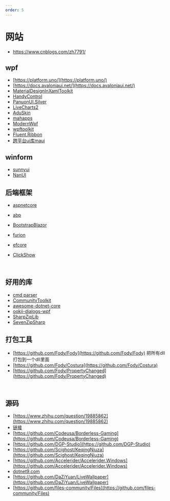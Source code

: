 ```yaml
---
order: 5
---
```

# 网站

- <https://www.cnblogs.com/zh7791/>

## wpf

- [https://platform.uno/](https://platform.uno/)
- [https://docs.avaloniaui.net/](https://docs.avaloniaui.net/)
- [MaterialDesignInXamlToolkit](https://github.com/MaterialDesignInXAML/-MaterialDesignInXamlToolkit)
- [HandyControl](https://handyorg.gitee.io/handycontrol/)
- [PanuonUI.Silver](https://github.com/Mochengvia/PanuonUI.Silver)
- [LiveCharts2](https://github.com/beto-rodriguez/LiveCharts2)
- [AduSkin](https://github.com/aduskin/AduSkin)
- [mahapps](https://mahapps.com/docs/guides/quick-start)
- [ModernWpf](https://github.com/Kinnara/ModernWpf)
- [wpftoolkit](https://github.com/xceedsoftware/wpftoolkit)
- [Fluent.Ribbon](https://github.com/fluentribbon/Fluent.Ribbon)
- [跨平台ui库maui](https://github.com/dotnet/maui)

## winform

- [sunnyui](https://gitee.com/yhuse/SunnyUI/wikis/pages)
- [NanUI](https://github.com/NetDimension/NanUI)

## 后端框架

- [aspnetcore](https://docs.microsoft.com/zh-cn/aspnet/core/getting-started/?view=aspnetcore-6.0&tabs=windows)
- [abp](https://www.abp.io/)
- [BootstrapBlazor](https://www.nuget.org/packages/BootstrapBlazor/#)

- [furion](https://dotnetchina.gitee.io/furion/)
- [efcore](https://docs.microsoft.com/zh-cn/ef/core/)
- [ClickShow](https://github.com/cuiliang/ClickShow)
​

​

## 好用的库

- [cmd parser](https://github.com/commandlineparser/commandline.git)
- [CommunityToolkit](https://github.com/CommunityToolkit)
- [awesome-dotnet-core](https://github.com/thangchung/awesome-dotnet-core)
- [ookii-dialogs-wpf](https://github.com/ookii-dialogs/ookii-dialogs-wpf)
- [SharpZipLib](https://github.com/icsharpcode/SharpZipLib)
- [SevenZipSharp](https://github.com/squid-box/SevenZipSharp)

## 打包工具

- [https://github.com/Fody/Fody](https://github.com/Fody/Fody)   把所有dll打包到一个dll里面
- [https://github.com/Fody/Costura](https://github.com/Fody/Costura)
- [https://github.com/Fody/PropertyChanged](https://github.com/Fody/PropertyChanged)
​

​

## 源码

- [https://www.zhihu.com/question/19885862](https://www.zhihu.com/question/19885862)
- [链接](https://www.51aspx.com/CodeList/0!0!0!0!0!0!0!0!0!0!0!0!0i4i0)
- [https://github.com/Codeusa/Borderless-Gaming](https://github.com/Codeusa/Borderless-Gaming)
- [https://github.com/DGP-Studio](https://github.com/DGP-Studio)
- [https://github.com/Scighost/KeqingNiuza](https://github.com/Scighost/KeqingNiuza)
- [https://github.com/Accelerider/Accelerider.Windows](https://github.com/Accelerider/Accelerider.Windows)
- [dotnet9.com](https://dotnet9.com/cat/dotnet-desktop-wpf)
- [https://github.com/DaZiYuan/LiveWallpaper](https://github.com/DaZiYuan/LiveWallpaper)
- [https://github.com/files-community/Files](https://github.com/files-community/Files)
